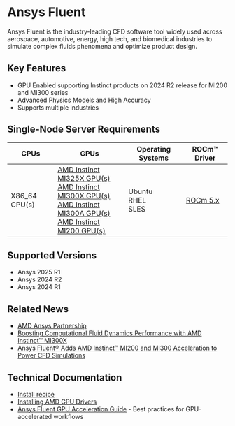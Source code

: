 # Ansys Fluent

Ansys Fluent is the industry-leading CFD software tool widely used across aerospace, automotive, energy, high tech, and biomedical industries to simulate complex fluids phenomena and optimize product design.

## Key Features
- GPU Enabled supporting Instinct products on 2024 R2 release for MI200 and MI300 series
- Advanced Physics Models and High Accuracy
- Supports multiple industries

## Single-Node Server Requirements

| CPUs | GPUs | Operating Systems | ROCm™ Driver | 
|---- |---- |----------------- |------------ |
| X86_64 CPU(s) |[ AMD Instinct MI325X GPU(s) <br> AMD Instinct MI300X GPU(s)  <br> AMD Instinct MI300A GPU(s) <br> AMD Instinct MI200 GPU(s)](https://rocm.docs.amd.com/projects/install-on-linux/en/latest/reference/system-requirements.html#supported-gpus) | Ubuntu <br> RHEL <br>  SLES | [ROCm 5.x ](https://rocm.docs.amd.com/en/latest/release/versions.html) 

## Supported Versions

- Ansys 2025 R1 
- Ansys 2024 R2
- Ansys 2024 R1

## Related News

- [AMD Ansys Partnership](https://www.ansys.com/partner-ecosystem/high-performance-computing-partners/amd)
- [Boosting Computational Fluid Dynamics Performance with AMD Instinct™ MI300X](https://rocm.blogs.amd.com/ecosystems-and-partners/ansys-fluent-performance/README.html)
- [Ansys Fluent® Adds AMD Instinct™ MI200 and MI300 Acceleration to Power CFD Simulations](https://www.hpcwire.com/2024/09/23/ansys-fluent-adds-amd-instinct-mi200-and-mi300-acceleration-to-power-cfd-simulations/)

## Technical Documentation
- [Install recipe](https://github.com/amd/InfinityHub-CI/tree/main/ansys-fluent)
- [Installing AMD GPU Drivers](https://www.amd.com/en/support/download/drivers.html)
- [Ansys Fluent GPU Acceleration Guide](https://www.ansys.com/resources/documentation) - Best practices for GPU-accelerated workflows
